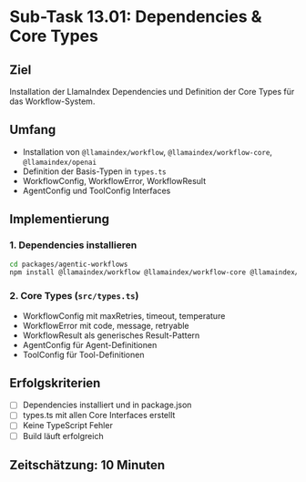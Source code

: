 # Sub-Task 13.01: Dependencies & Core Types

## Ziel
Installation der LlamaIndex Dependencies und Definition der Core Types für das Workflow-System.

## Umfang
- Installation von `@llamaindex/workflow`, `@llamaindex/workflow-core`, `@llamaindex/openai`
- Definition der Basis-Typen in `types.ts`
- WorkflowConfig, WorkflowError, WorkflowResult
- AgentConfig und ToolConfig Interfaces

## Implementierung

### 1. Dependencies installieren
```bash
cd packages/agentic-workflows
npm install @llamaindex/workflow @llamaindex/workflow-core @llamaindex/openai
```

### 2. Core Types (`src/types.ts`)
- WorkflowConfig mit maxRetries, timeout, temperature
- WorkflowError mit code, message, retryable
- WorkflowResult als generisches Result-Pattern
- AgentConfig für Agent-Definitionen
- ToolConfig für Tool-Definitionen

## Erfolgskriterien
- [ ] Dependencies installiert und in package.json
- [ ] types.ts mit allen Core Interfaces erstellt
- [ ] Keine TypeScript Fehler
- [ ] Build läuft erfolgreich

## Zeitschätzung: 10 Minuten